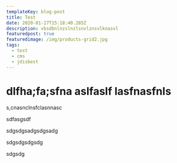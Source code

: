 ```yaml
---
templateKey: blog-post
title: Test
date: 2020-01-27T15:18:40.285Z
description: vbsdbnlnzslnzlsnvlznsvlknasvl
featuredpost: true
featuredimage: /img/products-grid2.jpg
tags:
  - test
  - cms
  - jdisbest
---
```

# dlfha;fa;**sfna aslfaslf**  lasfnasfnls 

s,cnasnclnsfclasnnasc

sdfasgsdf

sdgsdgsadgsdgsadg

sdgsdgsdgsdg

sdgsdg
